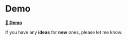 # Demo

[👀 **Demo**](https://vue-dapp-demo.netlify.app/)

If you have any **ideas** for **new** ones, please let me know.

